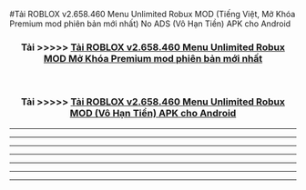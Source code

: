 #Tải ROBLOX v2.658.460   Menu Unlimited Robux  MOD (Tiếng Việt, Mở Khóa Premium mod phiên bản mới nhất) No ADS (Vô Hạn Tiền) APK cho Android



<div align="center">
<h3>Tải >>>>> <a href="https://roarman.web.app/?vt=ROBLOX v2.658.460   Menu Unlimited Robux ">Tải ROBLOX v2.658.460   Menu Unlimited Robux  MOD Mở Khóa Premium mod phiên bản mới nhất</a></h3><br>

<h3>Tải >>>>> <a href="https://roarman.web.app/?vt=ROBLOX v2.658.460   Menu Unlimited Robux ">Tải ROBLOX v2.658.460   Menu Unlimited Robux  MOD (Vô Hạn Tiền) APK cho Android</a></h3>
</div>


----------------------------------------------------------

----------------------------------------------------------

----------------------------------------------------------

----------------------------------------------------------

----------------------------------------------------------

----------------------------------------------------------

----------------------------------------------------------

